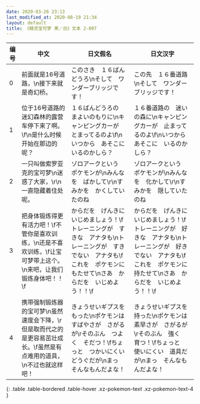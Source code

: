 ```yaml
---
date: 2020-03-26 23:13
last_modified_at: 2020-08-19 21:34
layout: default
title: 《精灵宝可梦 黑／白》文本 2-097
---
```

| 编号 | 中文 | 日文假名 | 日文汉字 |
| ---- | ---- | ---- | --- |
| 0 | 前面就是16号道路，\n接下来就是奇幻桥。 | このさき　１６ばんどうろ\nそして　ワンダーブリッジです！ | この先　１６番道路\nそして　ワンダーブリッジです！ |
| 1 | 位于16号道路的迷幻森林的露营车停下来了啊。\f\n是什么时候开始在那边的呢？ | １６ばんどうろの　まよいのもりに\nキャンピングカーが　とまってるのよ\f\nいつから　あそこに　いるのかしら？ | １６番道路の　迷いの森に\nキャンピングカーが　止まってるのよ\f\nいつから　あそこに　いるのかしら？ |
| 2 | 一只叫做索罗亚克的宝可梦\n迷惑了大家，\r\n一直隐藏着住处呢。 | ゾロアークという　ポケモンが\nみんなを　ばかして\r\nすみかを　かくしていたのね | ゾロアークという　ポケモンが\nみんなを　化かして\r\nすみかを　隠していたのね |
| 3 | 把身体锻炼得更有活力吧！\f不管你是喜欢训练，\n还是不喜欢训练，\f让宝可梦带上这个。\n来吧，让我们锻炼身体吧！！\f | からだを　げんきに　いじめましょう！\fトレーニングが　すきな　アナタも\nトレーニングが　すきでない　アナタも\fこれを　ポケモンに　もたせて\nさあ　からだを　いじめよう！！\f | からだを　げんきに　いじめましょう！\fトレーニングが　好きな　アナタも\nトレーニングが　好きでない　アナタも\fこれを　ポケモンに　持たせて\nさあ　からだを　いじめよう！！\f |
| 4 | 携带强制锻炼器的宝可梦\n虽然速度会下降，\r但是取而代之的是更容易茁壮成长。\f虽然是有点难用的道具，\n不过也就这样吧！ | きょうせいギプスを　もった\nポケモンは　すばやさが　さがるが\rそのぶん　つよく　そだつ！\fちょっと　つかいにくい　どうぐだが\nまっ　そんなもんだよな！ | きょうせいギプスを　持った\nポケモンは　素早さが　さがるが\rそのぶん　強く　育つ！\fちょっと　使いにくい　道具だが\nまっ　そんなもんだよな！ |
{: .table .table-bordered .table-hover .xz-pokemon-text .xz-pokemon-text-4 }